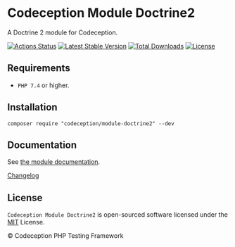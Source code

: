 # Codeception Module Doctrine2

A Doctrine 2 module for Codeception.

[![Actions Status](https://github.com/Codeception/module-doctrine2/workflows/CI/badge.svg)](https://github.com/Codeception/module-doctrine2/actions)
[![Latest Stable Version](https://poser.pugx.org/codeception/module-doctrine2/v/stable)](https://github.com/Codeception/module-doctrine2/releases)
[![Total Downloads](https://poser.pugx.org/codeception/module-doctrine2/downloads)](https://packagist.org/packages/codeception/module-doctrine2)
[![License](https://poser.pugx.org/codeception/module-doctrine2/license)](/LICENSE)

## Requirements

* `PHP 7.4` or higher.

## Installation

```
composer require "codeception/module-doctrine2" --dev
```

## Documentation

See [the module documentation](https://codeception.com/docs/modules/Doctrine2).

[Changelog](https://github.com/Codeception/module-doctrine2/releases)

## License

`Codeception Module Doctrine2` is open-sourced software licensed under the [MIT](/LICENSE) License.

© Codeception PHP Testing Framework

